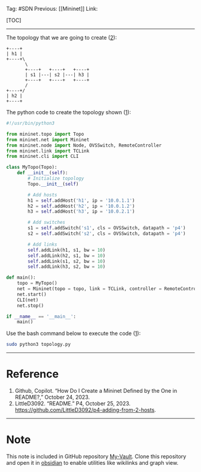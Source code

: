 Tag: #SDN 
Previous: [[Mininet]]
Link: 

[TOC]

---

The topology that we are going to create (<u>2</u>):

```
+----+
| h1 |
+----+\
       \
       +----+   +----+   +----+
       | s1 |---| s2 |---| h3 |
       +----+   +----+   +----+
       /
+----+/
| h2 |
+----+
```

The python code to create the topology shown (<u>1</u>):

```python
#!/usr/bin/python3

from mininet.topo import Topo
from mininet.net import Mininet
from mininet.node import Node, OVSSwitch, RemoteController
from mininet.link import TCLink
from mininet.cli import CLI

class MyTopo(Topo):
    def __init__(self):
        # Initialize topology
        Topo.__init__(self)

        # Add hosts
        h1 = self.addHost('h1', ip = '10.0.1.1')
        h2 = self.addHost('h2', ip = '10.0.1.2')
        h3 = self.addHost('h3', ip = '10.0.2.1')

        # Add switches
        s1 = self.addSwitch('s1', cls = OVSSwitch, datapath = 'p4')
        s2 = self.addSwitch('s2', cls = OVSSwitch, datapath = 'p4')

        # Add links
        self.addLink(h1, s1, bw = 10)
        self.addLink(h2, s1, bw = 10)
        self.addLink(s1, s2, bw = 10)
        self.addLink(h3, s2, bw = 10)

def main():
    topo = MyTopo()
    net = Mininet(topo = topo, link = TCLink, controller = RemoteController)
    net.start()
    CLI(net)
    net.stop()

if __name__ == '__main__':
    main()
```

Use the bash command below to execute the code (<u>1</u>):

```bash
sudo python3 topology.py
```

---

# Reference

1. Github, Copilot. “How Do I Create a Mininet Defined by the One in README?,” October 24, 2023.
2. LittleD3092. “README.” P4, October 25, 2023. https://github.com/LittleD3092/p4-adding-from-2-hosts.

---

# Note

This note is included in GitHub repository [My-Vault](https://github.com/LittleD3092/My-Vault.git). Clone this repository and open it in [obsidian](https://obsidian.md/) to enable utilities like wikilinks and graph view.
